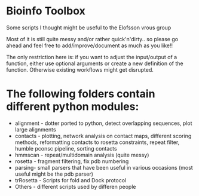 # Bioinfo Toolbox

Some scripts I thought might be useful to the Elofsson vrous group

Most of it is still quite messy and/or rather quick'n'dirty.. so
please go ahead and feel free to add/improve/document as much as you
like!!


The only restriction here is: if you want to adjust the input/output of a function, either use optional arguments or create a new definition of the function. Otherwise existing workflows might get disrupted.



# The following folders contain different python modules:

* alignment - dotter ported to python, detect overlapping sequences, plot large alignments
* contacts - plotting, network analysis on contact maps, different scoring methods, reformatting contacts to rosetta constraints, repeat filter, humble pconsc pipeline, sorting contacts
* hmmscan - repeat/multidomain analysis (quite messy)
* rosetta - fragment filtering, fix pdb numbering
* parsing- small parsers that have been useful in various occasions (most useful might be the pdb parser)
* trRosetta - Scripts for fold and Dock protocol
* Others - different scripts used by differen people




